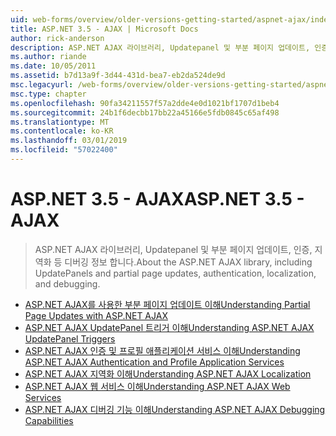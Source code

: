 ```yaml
---
uid: web-forms/overview/older-versions-getting-started/aspnet-ajax/index
title: ASP.NET 3.5 - AJAX | Microsoft Docs
author: rick-anderson
description: ASP.NET AJAX 라이브러리, Updatepanel 및 부분 페이지 업데이트, 인증, 지역화 등 디버깅 정보 합니다.
ms.author: riande
ms.date: 10/05/2011
ms.assetid: b7d13a9f-3d44-431d-bea7-eb2da524de9d
msc.legacyurl: /web-forms/overview/older-versions-getting-started/aspnet-ajax
msc.type: chapter
ms.openlocfilehash: 90fa34211557f57a2dde4e0d1021bf1707d1beb4
ms.sourcegitcommit: 24b1f6decbb17bb22a45166e5fdb0845c65af498
ms.translationtype: MT
ms.contentlocale: ko-KR
ms.lasthandoff: 03/01/2019
ms.locfileid: "57022400"
---
```

<a name="aspnet-35---ajax"></a><span data-ttu-id="db701-103">ASP.NET 3.5 - AJAX</span><span class="sxs-lookup"><span data-stu-id="db701-103">ASP.NET 3.5 - AJAX</span></span>
====================
> <span data-ttu-id="db701-104">ASP.NET AJAX 라이브러리, Updatepanel 및 부분 페이지 업데이트, 인증, 지역화 등 디버깅 정보 합니다.</span><span class="sxs-lookup"><span data-stu-id="db701-104">About the ASP.NET AJAX library, including UpdatePanels and partial page updates, authentication, localization, and debugging.</span></span>


- [<span data-ttu-id="db701-105">ASP.NET AJAX를 사용한 부분 페이지 업데이트 이해</span><span class="sxs-lookup"><span data-stu-id="db701-105">Understanding Partial Page Updates with ASP.NET AJAX</span></span>](understanding-partial-page-updates-with-asp-net-ajax.md)
- [<span data-ttu-id="db701-106">ASP.NET AJAX UpdatePanel 트리거 이해</span><span class="sxs-lookup"><span data-stu-id="db701-106">Understanding ASP.NET AJAX UpdatePanel Triggers</span></span>](understanding-asp-net-ajax-updatepanel-triggers.md)
- [<span data-ttu-id="db701-107">ASP.NET AJAX 인증 및 프로필 애플리케이션 서비스 이해</span><span class="sxs-lookup"><span data-stu-id="db701-107">Understanding ASP.NET AJAX Authentication and Profile Application Services</span></span>](understanding-asp-net-ajax-authentication-and-profile-application-services.md)
- [<span data-ttu-id="db701-108">ASP.NET AJAX 지역화 이해</span><span class="sxs-lookup"><span data-stu-id="db701-108">Understanding ASP.NET AJAX Localization</span></span>](understanding-asp-net-ajax-localization.md)
- [<span data-ttu-id="db701-109">ASP.NET AJAX 웹 서비스 이해</span><span class="sxs-lookup"><span data-stu-id="db701-109">Understanding ASP.NET AJAX Web Services</span></span>](understanding-asp-net-ajax-web-services.md)
- [<span data-ttu-id="db701-110">ASP.NET AJAX 디버깅 기능 이해</span><span class="sxs-lookup"><span data-stu-id="db701-110">Understanding ASP.NET AJAX Debugging Capabilities</span></span>](understanding-asp-net-ajax-debugging-capabilities.md)
